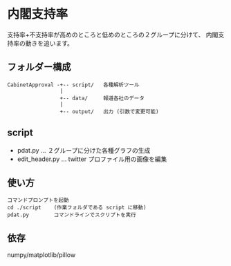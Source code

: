 # 内閣支持率

支持率+不支持率が高めのところと低めのところの２グループに分けて、
内閣支持率の動きを追います。

## フォルダー構成

    CabinetApproval -+-- script/   各種解析ツール
                     |
                     +-- data/     報道各社のデータ
                     |
                     +-- output/   出力 (引数で変更可能)

## script
* pdat.py ... ２グループに分けた各種グラフの生成
* edit_header.py ... twitter プロファイル用の画像を編集

## 使い方

    コマンドプロンプトを起動
    cd ./script    (作業フォルダである script に移動)
    pdat.py        コマンドラインでスクリプトを実行

## 依存
numpy/matplotlib/pillow
